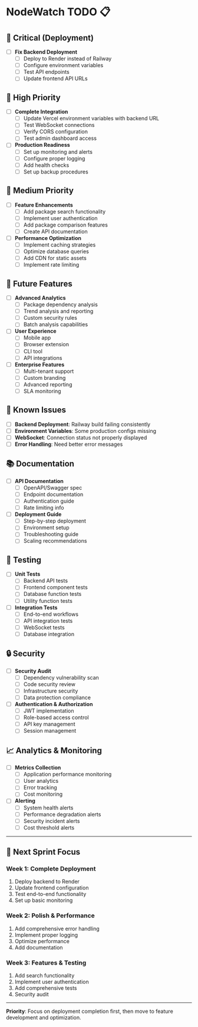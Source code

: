 # NodeWatch TODO 📋

## 🚨 Critical (Deployment)

- [ ] **Fix Backend Deployment**
  - [ ] Deploy to Render instead of Railway
  - [ ] Configure environment variables
  - [ ] Test API endpoints
  - [ ] Update frontend API URLs

## 🔧 High Priority

- [ ] **Complete Integration**
  - [ ] Update Vercel environment variables with backend URL
  - [ ] Test WebSocket connections
  - [ ] Verify CORS configuration
  - [ ] Test admin dashboard access

- [ ] **Production Readiness**
  - [ ] Set up monitoring and alerts
  - [ ] Configure proper logging
  - [ ] Add health checks
  - [ ] Set up backup procedures

## 🎯 Medium Priority

- [ ] **Feature Enhancements**
  - [ ] Add package search functionality
  - [ ] Implement user authentication
  - [ ] Add package comparison features
  - [ ] Create API documentation

- [ ] **Performance Optimization**
  - [ ] Implement caching strategies
  - [ ] Optimize database queries
  - [ ] Add CDN for static assets
  - [ ] Implement rate limiting

## 🔮 Future Features

- [ ] **Advanced Analytics**
  - [ ] Package dependency analysis
  - [ ] Trend analysis and reporting
  - [ ] Custom security rules
  - [ ] Batch analysis capabilities

- [ ] **User Experience**
  - [ ] Mobile app
  - [ ] Browser extension
  - [ ] CLI tool
  - [ ] API integrations

- [ ] **Enterprise Features**
  - [ ] Multi-tenant support
  - [ ] Custom branding
  - [ ] Advanced reporting
  - [ ] SLA monitoring

## 🐛 Known Issues

- [ ] **Backend Deployment**: Railway build failing consistently
- [ ] **Environment Variables**: Some production configs missing
- [ ] **WebSocket**: Connection status not properly displayed
- [ ] **Error Handling**: Need better error messages

## 📚 Documentation

- [ ] **API Documentation**
  - [ ] OpenAPI/Swagger spec
  - [ ] Endpoint documentation
  - [ ] Authentication guide
  - [ ] Rate limiting info

- [ ] **Deployment Guide**
  - [ ] Step-by-step deployment
  - [ ] Environment setup
  - [ ] Troubleshooting guide
  - [ ] Scaling recommendations

## 🧪 Testing

- [ ] **Unit Tests**
  - [ ] Backend API tests
  - [ ] Frontend component tests
  - [ ] Database function tests
  - [ ] Utility function tests

- [ ] **Integration Tests**
  - [ ] End-to-end workflows
  - [ ] API integration tests
  - [ ] WebSocket tests
  - [ ] Database integration

## 🔒 Security

- [ ] **Security Audit**
  - [ ] Dependency vulnerability scan
  - [ ] Code security review
  - [ ] Infrastructure security
  - [ ] Data protection compliance

- [ ] **Authentication & Authorization**
  - [ ] JWT implementation
  - [ ] Role-based access control
  - [ ] API key management
  - [ ] Session management

## 📈 Analytics & Monitoring

- [ ] **Metrics Collection**
  - [ ] Application performance monitoring
  - [ ] User analytics
  - [ ] Error tracking
  - [ ] Cost monitoring

- [ ] **Alerting**
  - [ ] System health alerts
  - [ ] Performance degradation alerts
  - [ ] Security incident alerts
  - [ ] Cost threshold alerts

---

## 🎯 Next Sprint Focus

### Week 1: Complete Deployment
1. Deploy backend to Render
2. Update frontend configuration
3. Test end-to-end functionality
4. Set up basic monitoring

### Week 2: Polish & Performance
1. Add comprehensive error handling
2. Implement proper logging
3. Optimize performance
4. Add documentation

### Week 3: Features & Testing
1. Add search functionality
2. Implement user authentication
3. Add comprehensive tests
4. Security audit

---

**Priority**: Focus on deployment completion first, then move to feature development and optimization.